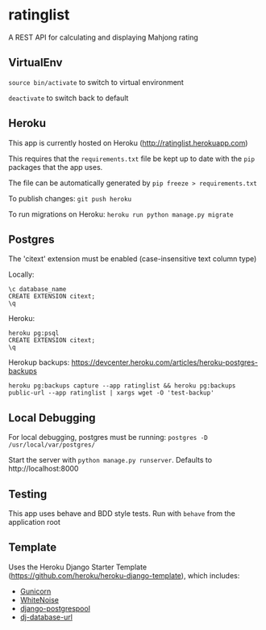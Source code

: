 # ratinglist
A REST API for calculating and displaying Mahjong rating

## VirtualEnv
`source bin/activate` to switch to virtual environment

`deactivate` to switch back to default

## Heroku
This app is currently hosted on Heroku (http://ratinglist.herokuapp.com)

This requires that the `requirements.txt` file be kept up to date with the `pip` packages that the app uses.

The file can be automatically generated by `pip freeze > requirements.txt`

To publish changes: `git push heroku`

To run migrations on Heroku: `heroku run python manage.py migrate`

## Postgres

The 'citext' extension must be enabled (case-insensitive text column type)

Locally:
```
\c database_name
CREATE EXTENSION citext;
\q
```

Heroku:
```
heroku pg:psql
CREATE EXTENSION citext;
\q
```

Herokup backups:
https://devcenter.heroku.com/articles/heroku-postgres-backups
```
heroku pg:backups capture --app ratinglist && heroku pg:backups public-url --app ratinglist | xargs wget -O 'test-backup'
```
## Local Debugging

For local debugging, postgres must be running: `postgres -D /usr/local/var/postgres/`

Start the server with `python manage.py runserver`. Defaults to http://localhost:8000

## Testing

This app uses behave and BDD style tests. Run with `behave` from the application root

## Template

Uses the Heroku Django Starter Template (https://github.com/heroku/heroku-django-template), which includes:

- [Gunicorn](https://warehouse.python.org/project/gunicorn/)
- [WhiteNoise](https://warehouse.python.org/project/whitenoise/)
- [django-postgrespool](https://warehouse.python.org/project/django-postgrespool/)
- [dj-database-url](https://warehouse.python.org/project/dj-database-url/)
